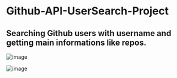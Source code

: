# Github-API-UserSearch-Project
## Searching Github users with username and getting main informations like repos.

![image](https://user-images.githubusercontent.com/107218478/184904397-65225176-da15-4808-8b84-8c23500c1614.png)

![image](https://user-images.githubusercontent.com/107218478/184904686-bbc7561b-74b7-4484-9157-96366f4bad26.png)


